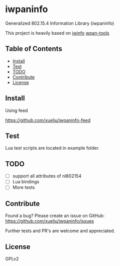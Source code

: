 # iwpaninfo
Generalized 802.15.4 Information Library (iwpaninfo)

This project is heavily based on
[iwinfo](http://git.openwrt.org/?p=project/iwinfo.git;a=summary)
[wpan-tools](https://github.com/linux-wpan/wpan-tools)

## Table of Contents

- [Install](#install)
- [Test](#test)
- [TODO](#todo)
- [Contribute](#contribute)
- [License](#license)

## Install

Using feed

https://github.com/xueliu/iwpaninfo-feed

## Test
Lua test scripts are located in example folder.

## TODO
- [ ] support all attributes of nl802154
- [ ] Lua bindings
- [ ] More tests

## Contribute

Found a bug? Please create an issue on GitHub:
    https://github.com/xueliu/iwpaninfo/issues

Further tests and PR's are welcome and appreciated.

## License

GPLv2
